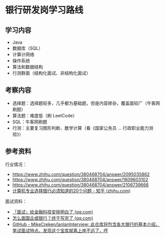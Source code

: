 # 银行研发岗学习路线

## 学习内容

- Java
- 数据库（SQL）
- 计算计网络
- 操作系统
- 算法和数据结构
- 行测群面（结构化面试、非结构化面试）

## 考察内容

- 选择题：选择题较多，几乎都为基础题，但是内容掺杂，覆盖面较广（牛客网刷题）
- 算法题：难度低（刷 LeetCode）
- SQL：牛客网刷题
- 行测：主要复习图形判断、数学计算（看《国家公务员 ... 行政职业能力测验》）

## 参考资料

行业情况：

- https://www.zhihu.com/question/380468704/answer/2095035862
- https://www.zhihu.com/question/380468704/answer/1609603102
- https://www.zhihu.com/question/380468704/answer/2106739666
- [计算机专业选择银行必须知道的20个问题 - 知乎 (zhihu.com)](https://zhuanlan.zhihu.com/p/391561190)

面试资料：

- [「面试」给金融科技安排明白了 (qq.com)](https://mp.weixin.qq.com/s/1Fh6AmrdXblGYy08cHar1A)
- [怎么面国企或银行？终于写完了 (qq.com)](https://mp.weixin.qq.com/s/wXbEf5zQO1wRbeIBjh8zmw)
- [GitHub - MikeCreken/lanlanInterview: 此仓库将包含各大银行的基本介绍，笔试面试特点，发现这个宝库就离上岸不远了，哼](https://github.com/MikeCreken/lanlanInterview)